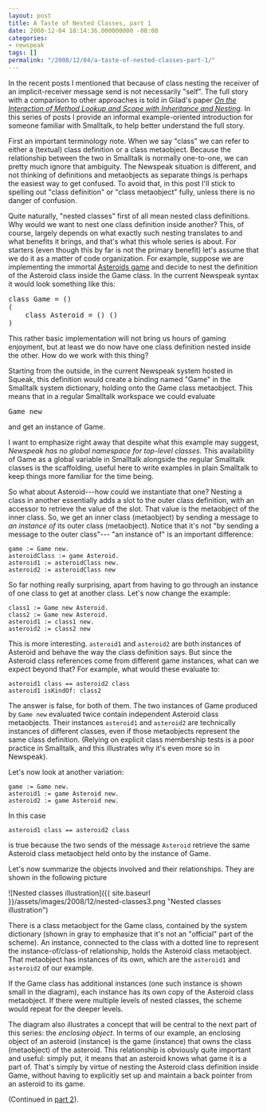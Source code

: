 ```yaml
---
layout: post
title: A Taste of Nested Classes, part 1
date: 2008-12-04 18:14:36.000000000 -08:00
categories:
- newspeak
tags: []
permalink: "/2008/12/04/a-taste-of-nested-classes-part-1/"
---
```

<p>In the recent posts I mentioned that because of class nesting the receiver of an implicit-receiver message send is not necessarily "self".  The full story with a comparison to other approaches is told in Gilad's paper <a href="http://bracha.org/dyla.pdf"><em>On the Interaction of Method Lookup and Scope with Inheritance and Nesting</em></a>. In this series of posts I provide an informal example-oriented introduction for someone familiar with Smalltalk, to help better understand the full story.</p>
<p>First an important terminology note. When we say "class" we can refer to either a (textual) class definition or a class metaobject. Because the relationship between the two in Smalltalk is normally one-to-one, we can pretty much ignore that ambiguity. The Newspeak situation is different, and not thinking of definitions and metaobjects as separate things is perhaps the easiest way to get confused. To avoid that, in this post I'll stick to spelling out "class definition" or "class metaobject" fully, unless there is no danger of confusion.</p>
<p>Quite naturally, "nested classes" first of all mean nested class definitions. Why would we want to nest one class definition inside another? This, of course, largely depends on what exactly such nesting translates to and what benefits it brings, and that's what this whole series is about. For starters (even though this by far is not the primary benefit) let's assume that we do it as a matter of code organization. For example, suppose we are implementing the immortal <a href="http://en.wikipedia.org/wiki/Asteroids_(computer_game)">Asteroids game</a> and decide to nest the definition of the Asteroid class inside the Game class. In the current Newspeak syntax it would look something like this:</p>
<pre class="smalltalk">
class Game = ()
(
    class Asteroid = () ()
)
</pre>
<p>This rather basic implementation will not bring us hours of gaming enjoyment, but at least we do now have one class definition nested inside the other. How do we work with this thing?</p>
<p>Starting from the outside, in the current Newspeak system hosted in Squeak, this definition would create a binding named "Game" in the Smalltalk system dictionary, holding onto the Game class metaobject. This means that in a regular Smalltalk workspace we could evaluate</p>
<pre class="smalltalk">
Game new
</pre>
<p>and get an instance of Game.</p>
<p>I want to emphasize right away that despite what this example may suggest, <em>Newspeak has no global namespace for top-level classes</em>. This availability of Game as a global variable in Smalltalk alongside the regular Smalltalk classes is the scaffolding, useful here to write examples in plain Smalltalk to keep things more familiar for the time being.</p>
<p>So what about Asteroid---how could we instantiate that one? Nesting a class in another essentially adds a slot to the outer class definition, with an accessor to retrieve the value of the slot. That value is the metaobject of the inner class. So, we get an inner class (metaobject) by sending a message to <em>an instance of</em> its outer class (metaobject). Notice that it's not "by sending a message to the outer class"---
"an instance of" is an important difference:</p>

```
game := Game new.
asteroidClass := game Asteroid.
asteroid1 := asteroidClass new.
asteroid2 := asteroidClass new
```

So far nothing really surprising, apart from having to go through an instance of one class to get at another class. Let's now change the example:

```
class1 := Game new Asteroid.
class2 := Game new Asteroid.
asteroid1 := class1 new.
asteroid2 := class2 new
```

This is more interesting. `asteroid1` and `asteroid2` are both instances of Asteroid and behave the way the class definition says. But since the Asteroid class references come from different game instances, what can we expect beyond that? For example, what would these evaluate to:

```
asteroid1 class == asteroid2 class
asteroid1 isKindOf: class2
```

The answer is false, for both of them. The two instances of Game produced by `Game new` evaluated twice contain independent Asteroid class metaobjects. Their instances `asteroid1` and `asteroid2` are technically instances of different classes, even if those metaobjects represent the same class definition. (Relying on explicit class membership tests is a poor practice in Smalltalk, and this illustrates why it's even more so in Newspeak).

Let's now look at another variation:

```
game := Game new.
asteroid1 := game Asteroid new.
asteroid2 := game Asteroid new.
```

In this case

```
asteroid1 class == asteroid2 class
```

is true because the two sends of the message `Asteroid` retrieve the same Asteroid class metaobject held onto by the instance of Game.

Let's now summarize the objects involved and their relationships. They are shown in the following picture

![Nested classes illustration]({{ site.baseurl }}/assets/images/2008/12/nested-classes3.png "Nested classes illustration")

There is a class metaobject for the Game class, contained by the system dictionary (shown in gray to emphasize that it's not an "official" part of the scheme). An instance, connected to the class with a dotted line to represent the instance-of/class-of relationship, holds the Asteroid class metaobject. That metaobject has instances of its own, which are the `asteroid1` and `asteroid2` of our example.

If the Game class has additional instances (one such instance is shown small in the diagram), each instance has its own copy of the Asteroid class metaobject. If there were multiple levels of nested classes, the scheme would repeat for the deeper levels.

The diagram also illustrates a concept that will be central to the next part of this series: the _enclosing object_. In terms of our example, an enclosing object of an asteroid (instance) is the game (instance) that owns the class (metaobject) of the asteroid. This relationship is obviously quite important and useful: simply put, it means that an asteroid knows what game it is a part of. That's simply by virtue of nesting the Asteroid class definition inside Game, without having to explicitly set up and maintain a back pointer from an asteroid to its game.

(Continued in [part 2](http://blog.3plus4.org/2008/12/07/a-taste-of-nested-classes-part-2/)).

